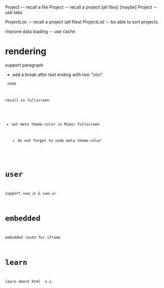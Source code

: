 Project -- recall a file
Project -- recall a project (all files)
[maybe] Project -- use tabs

ProjectList -- recall a project (all files)
ProjectList -- be able to sort projects.

improve data loading -- use cache

# rendering

support paragraph

- add a break after text ending with two "\n\n"

<code> node

recall in fullscreen

- set meta theme-color in Mimor fullscreen

  - do not forget to undo meta theme-color

# user

support `name_zh` & `name_en`

# embedded

embedded route for iframe

# learn

learn about html <span> v.s. <div>

